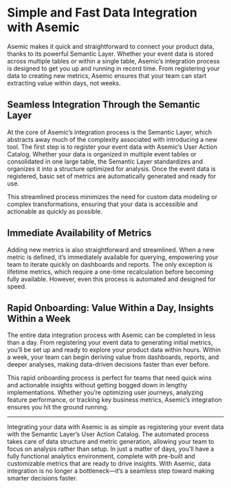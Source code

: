 # Simple and Fast Data Integration with Asemic

Asemic makes it quick and straightforward to connect your product data, thanks to its powerful Semantic Layer. Whether your event data is stored across multiple tables or within a single table, Asemic’s integration process is designed to get you up and running in record time. From registering your data to creating new metrics, Asemic ensures that your team can start extracting value within days, not weeks.

## Seamless Integration Through the Semantic Layer

At the core of Asemic’s integration process is the Semantic Layer, which abstracts away much of the complexity associated with introducing a new tool. The first step is to register your event data with Asemic’s User Action Catalog. Whether your data is organized in multiple event tables or consolidated in one large table, the Semantic Layer standardizes and organizes it into a structure optimized for analysis. Once the event data is registered, basic set of metrics are automatically generated and ready for use.

This streamlined process minimizes the need for custom data modeling or complex transformations, ensuring that your data is accessible and actionable as quickly as possible.

## Immediate Availability of Metrics

Adding new metrics is also straightforward and streamlined. When a new metric is defined, it’s immediately available for querying, empowering your team to iterate quickly on dashboards and reports. The only exception is lifetime metrics, which require a one-time recalculation before becoming fully available. However, even this process is automated and designed for speed.

## Rapid Onboarding: Value Within a Day, Insights Within a Week

The entire data integration process with Asemic can be completed in less than a day. From registering your event data to generating initial metrics, you’ll be set up and ready to explore your product data within hours. Within a week, your team can begin deriving value from dashboards, reports, and deeper analyses, making data-driven decisions faster than ever before.

This rapid onboarding process is perfect for teams that need quick wins and actionable insights without getting bogged down in lengthy implementations. Whether you’re optimizing user journeys, analyzing feature performance, or tracking key business metrics, Asemic’s integration ensures you hit the ground running.

---
Integrating your data with Asemic is as simple as registering your event data with the Semantic Layer’s User Action Catalog. The automated process takes care of data structure and metric generation, allowing your team to focus on analysis rather than setup. In just a matter of days, you’ll have a fully functional analytics environment, complete with pre-built and customizable metrics that are ready to drive insights. With Asemic, data integration is no longer a bottleneck—it’s a seamless step toward making smarter decisions faster.